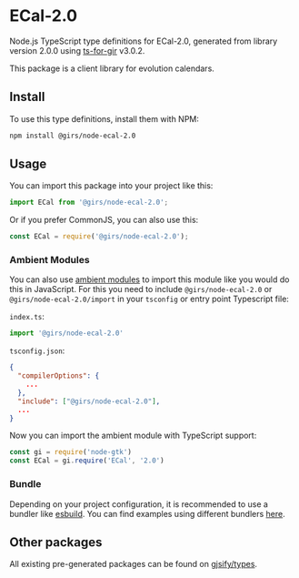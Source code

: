 
# ECal-2.0

Node.js TypeScript type definitions for ECal-2.0, generated from library version 2.0.0 using [ts-for-gir](https://github.com/gjsify/ts-for-gir) v3.0.2.

This package is a client library for evolution calendars.

## Install

To use this type definitions, install them with NPM:
```bash
npm install @girs/node-ecal-2.0
```

## Usage

You can import this package into your project like this:
```ts
import ECal from '@girs/node-ecal-2.0';
```

Or if you prefer CommonJS, you can also use this:
```ts
const ECal = require('@girs/node-ecal-2.0');
```

### Ambient Modules

You can also use [ambient modules](https://github.com/gjsify/ts-for-gir/tree/main/packages/cli#ambient-modules) to import this module like you would do this in JavaScript.
For this you need to include `@girs/node-ecal-2.0` or `@girs/node-ecal-2.0/import` in your `tsconfig` or entry point Typescript file:

`index.ts`:
```ts
import '@girs/node-ecal-2.0'
```

`tsconfig.json`:
```json
{
  "compilerOptions": {
    ...
  },
  "include": ["@girs/node-ecal-2.0"],
  ...
}
```

Now you can import the ambient module with TypeScript support: 

```ts
const gi = require('node-gtk')
const ECal = gi.require('ECal', '2.0')
```


### Bundle

Depending on your project configuration, it is recommended to use a bundler like [esbuild](https://esbuild.github.io/). You can find examples using different bundlers [here](https://github.com/gjsify/ts-for-gir/tree/main/examples).

## Other packages

All existing pre-generated packages can be found on [gjsify/types](https://github.com/gjsify/types).

